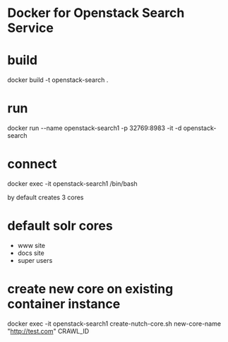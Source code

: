 # Docker for Openstack Search Service

# build

docker build -t openstack-search .

# run

docker run --name openstack-search1 -p 32769:8983 -it -d openstack-search

# connect

docker exec -it openstack-search1 /bin/bash

by default creates 3 cores

# default solr cores

* www site
* docs site
* super users


# create new core on existing container instance

docker exec -it openstack-search1 create-nutch-core.sh new-core-name "http://test.com" CRAWL_ID
